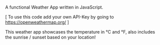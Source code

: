 A functional Weather App written in JavaScript.

[ To use this code add your own API-Key by going to https://openweathermap.org/ ]

This weather app showcases the temperature in °C and °F, also includes the sunrise / sunset based on your location!